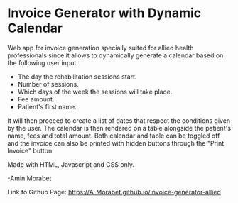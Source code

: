 # Invoice Generator with Dynamic Calendar

Web app for invoice generation specially suited
for allied health professionals since it allows to dynamically
generate a calendar based on the following user input:

- The day the rehabilitation sessions start.
- Number of sessions.
- Which days of the week the sessions will take place.
- Fee amount.
- Patient's first name.

It will then proceed to create a list of dates that respect the
conditions given by the user. The calendar is then rendered
on a table alongside the patient's name, fees and total amount.
Both calendar and table can be toggled off and the invoice can 
also be printed with hidden buttons through the "Print Invoice" button.

Made with HTML, Javascript and CSS only.

-Amin Morabet

Link to Github Page: https://A-Morabet.github.io/invoice-generator-allied